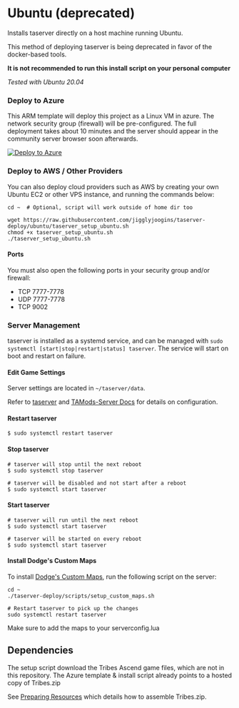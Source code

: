 # Ubuntu (deprecated)
Installs taserver directly on a host machine running Ubuntu. 

This method of deploying taserver is being deprecated in favor of the docker-based tools.


**It is not recommended to run this install script on your personal computer**

_Tested with Ubuntu 20.04_


### Deploy to Azure

This ARM template will deploy this project as a Linux VM in azure. The network security group (firewall) will be pre-configured. 
The full deployment takes about 10 minutes and the server should appear in the community server browser soon afterwards.

[![Deploy to Azure](https://aka.ms/deploytoazurebutton)](https://portal.azure.com/#create/Microsoft.Template/uri/https%3A%2F%2Fraw.githubusercontent.com%2Fjigglyjoogins%2Ftaserver-deploy%2Fmaster%2Fazure%2Fazuredeploy_ubuntu.json)


### Deploy to AWS / Other Providers

You can also deploy cloud providers such as AWS by creating your own Ubuntu EC2 or other VPS instance, and running the commands below:

```
cd ~  # Optional, script will work outside of home dir too

wget https://raw.githubusercontent.com/jigglyjoogins/taserver-deploy/ubuntu/taserver_setup_ubuntu.sh
chmod +x taserver_setup_ubuntu.sh
./taserver_setup_ubuntu.sh

```

#### Ports
You must also open the following ports in your security group and/or firewall:
- TCP 7777-7778
- UDP 7777-7778
- TCP 9002


### Server Management

taserver is installed as a systemd service, and can be managed with `sudo systemctl [start|stop|restart|status] taserver`. The service will start on boot and restart on failure.

#### Edit Game Settings
Server settings are located in `~/taserver/data`.

Refer to [taserver](https://github.com/Griffon26/taserver) and [TAMods-Server Docs](https://www.tamods.org/docs/doc_srv_api_overview.html) for details on configuration.


#### Restart taserver
```
$ sudo systemctl restart taserver
```

#### Stop taserver
```
# taserver will stop until the next reboot
$ sudo systemctl stop taserver

# taserver will be disabled and not start after a reboot
$ sudo systemctl start taserver
```

#### Start taserver
```
# taserver will run until the next reboot
$ sudo systemctl start taserver

# taserver will be started on every reboot
$ sudo systemctl start taserver
```


#### Install Dodge's Custom Maps
To install [Dodge's Custom Maps](https://www.dodgesdomain.com/docs/custommaps/trctf-blues), run the following script on the server:
```
cd ~
./taserver-deploy/scripts/setup_custom_maps.sh

# Restart taserver to pick up the changes
sudo systemctl restart taserver
```
Make sure to add the maps to your serverconfig.lua


## Dependencies
The setup script download the Tribes Ascend game files, which are not in this repository. The Azure template & install script already points to a hosted copy of Tribes.zip

See [Preparing Resources](preparing_resources.md) which details how to assemble Tribes.zip.
